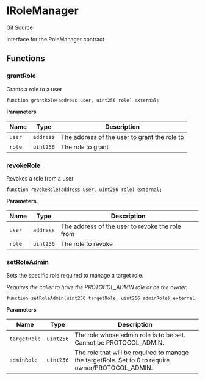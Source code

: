 # IRoleManager
[Git Source](https://github.com/SovaNetwork/fountfi/blob/a2137abe6629a13ef56e85f61ccb9fcfe0d3f27a/src/auth/IRoleManager.sol)

Interface for the RoleManager contract


## Functions
### grantRole

Grants a role to a user


```solidity
function grantRole(address user, uint256 role) external;
```
**Parameters**

|Name|Type|Description|
|----|----|-----------|
|`user`|`address`|The address of the user to grant the role to|
|`role`|`uint256`|The role to grant|


### revokeRole

Revokes a role from a user


```solidity
function revokeRole(address user, uint256 role) external;
```
**Parameters**

|Name|Type|Description|
|----|----|-----------|
|`user`|`address`|The address of the user to revoke the role from|
|`role`|`uint256`|The role to revoke|


### setRoleAdmin

Sets the specific role required to manage a target role.

*Requires the caller to have the PROTOCOL_ADMIN role or be the owner.*


```solidity
function setRoleAdmin(uint256 targetRole, uint256 adminRole) external;
```
**Parameters**

|Name|Type|Description|
|----|----|-----------|
|`targetRole`|`uint256`|The role whose admin role is to be set. Cannot be PROTOCOL_ADMIN.|
|`adminRole`|`uint256`|The role that will be required to manage the targetRole. Set to 0 to require owner/PROTOCOL_ADMIN.|


